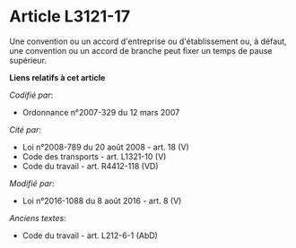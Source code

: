 # Article L3121-17

Une convention ou un accord d'entreprise ou d'établissement ou, à défaut, une convention ou un accord de branche peut fixer
un temps de pause supérieur.

**Liens relatifs à cet article**

_Codifié par_:

  - Ordonnance n°2007-329 du 12 mars 2007

_Cité par_:

  - Loi n°2008-789 du 20 août 2008 - art. 18 (V)
  - Code des transports - art. L1321-10 (V)
  - Code du travail - art. R4412-118 (VD)

_Modifié par_:

  - Loi n°2016-1088 du 8 août 2016 - art. 8 (V)

_Anciens textes_:

  - Code du travail - art. L212-6-1 (AbD)
